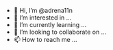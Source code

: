 - 👋 Hi, I’m @adrena11n
- 👀 I’m interested in ...
- 🌱 I’m currently learning ...
- 💞️ I’m looking to collaborate on ...
- 📫 How to reach me ...

<!---
yumokmin/yumokmin is a ✨ special ✨ repository because its `README.md` (this file) appears on your GitHub profile.
You can click the Preview link to take a look at your changes.
--->
